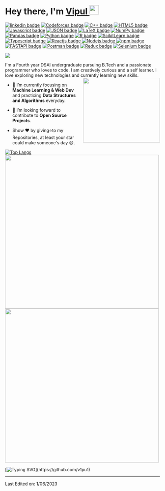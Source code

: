 <h1>Hey there, I'm <a  href="https://github.com/v1pu1/">Vipul </a> <img  src="https://media.licdn.com/dms/image/C4E03AQFC6mN7kjehsA/profile-displayphoto-shrink_800_800/0/1607513228777?e=1691625600&v=beta&t=G6FouIGLKKeXIoJMJ3EUv1jpx9S4gKC0Gg-aWCPjnAs" width="30px"></h1>

[![linkedin badge](https://img.shields.io/badge/LinkedIn-0077B5?style=for-the-badge&logo=linkedin&logoColor=white)](https://www.linkedin.com/in/vipul-bawankar-253215201/)
[![Codeforces badge](https://img.shields.io/badge/Codeforces-445f9d?style=for-the-badge&logo=Codeforces&logoColor=white)](https://codeforces.com/profile/wet_bed)
[![C++ badge](https://img.shields.io/badge/C%2B%2B-00599C?style=for-the-badge&logo=c%2B%2B&logoColor=white)]()
[![HTML5 badge](https://img.shields.io/badge/HTML5-E34F26?style=for-the-badge&logo=html5&logoColor=white)]()
[![Javascript badge](https://img.shields.io/badge/JavaScript-323330?style=for-the-badge&logo=javascript&logoColor=F7DF1E)]()
[![JSON badge](https://img.shields.io/badge/json-5E5C5C?style=for-the-badge&logo=json&logoColor=white)]()
[![LaTeX badge](https://img.shields.io/badge/LaTeX-47A141?style=for-the-badge&logo=LaTeX&logoColor=white)]()
[![NumPy badge](https://img.shields.io/badge/Numpy-777BB4?style=for-the-badge&logo=numpy&logoColor=white)]()
[![Pandas badge](https://img.shields.io/badge/Pandas-2C2D72?style=for-the-badge&logo=pandas&logoColor=white)]()
[![Python badge](https://img.shields.io/badge/Python-FFD43B?style=for-the-badge&logo=python&logoColor=blue)]()
[![R badge](https://img.shields.io/badge/R-276DC3?style=for-the-badge&logo=r&logoColor=white)]()
[![ScikitLearn badge](https://img.shields.io/badge/scikit_learn-F7931E?style=for-the-badge&logo=scikit-learn&logoColor=white)]()
[![Typescript badge](https://img.shields.io/badge/TypeScript-007ACC?style=for-the-badge&logo=typescript&logoColor=white)]()
[![Reactjs badge](https://img.shields.io/badge/React-20232A?style=for-the-badge&logo=react&logoColor=61DAFB)]()
[![Nodejs badge](https://img.shields.io/badge/Node.js-339933?style=for-the-badge&logo=nodedotjs&logoColor=white)]()
[![npm badge](https://img.shields.io/badge/npm-CB3837?style=for-the-badge&logo=npm&logoColor=white)]()
[![FASTAPI badge](https://img.shields.io/badge/fastapi-109989?style=for-the-badge&logo=FASTAPI&logoColor=white)]()
[![Postman badge](https://img.shields.io/badge/Postman-FF6C37?style=for-the-badge&logo=Postman&logoColor=white)]()
[![Redux badge](https://img.shields.io/badge/Redux-593D88?style=for-the-badge&logo=redux&logoColor=white)]()
[![Selenium badge](https://img.shields.io/badge/Selenium-43B02A?style=for-the-badge&logo=Selenium&logoColor=white)]()

<img src="https://komarev.com/ghpvc/?username=v1pu1&style=plastic" />

I'm a Fourth year DSAI undergraduate pursuing B.Tech and a passionate programmer who loves to code. I am creatively curious and a self learner. I love exploring new technologies and currently learning new skills. <br>
<img align='right' src="https://i.stack.imgur.com/frlIf.png" width="250" height="210">

- 🌱 I’m currently focusing on **Machine Learning & Web Dev** and practicing **Data Structures and Algorithms** everyday.
- 💬 I’m looking forward to contribute to **Open Source Projects**.

- Show ❤ by giving⭐to my Repositories, at least your star could make someone's day 😄.



[![Top Langs](https://github-readme-stats.vercel.app/api/top-langs/?username=v1pu1&theme=dark)](https://github.com/v1pu1/github-readme-stats)
<img src = "https://github-readme-stats.vercel.app/api?username=v1pu1&show_icons=true&theme=dark" width = 500>
<img src = "https://github-readme-streak-stats.herokuapp.com?user=v1pu1&theme=dark&hide_border=false" width = 500>




[![Typing SVG](https://readme-typing-svg.herokuapp.com/?lines=Thanks+For+Visiting!!&center=true&color="FF0000")](https://github.com/v1pu1)

---
Last Edited on: 1/06/2023
